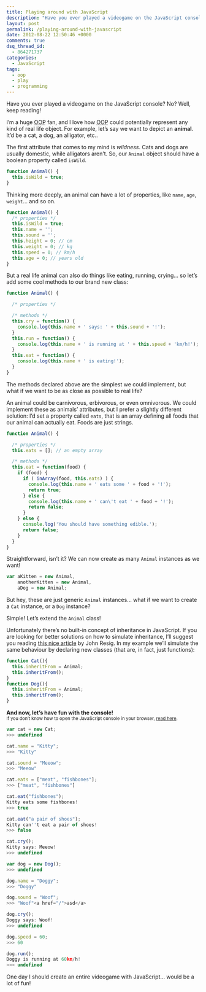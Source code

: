 ```yaml
---
title: Playing around with JavaScript
description: "Have you ever played a videogame on the JavaScript console? No? Well, if you like JavaScript, you definitely should read this."
layout: post
permalink: /playing-around-with-javascript
date: 2012-08-22 12:50:46 +0000
comments: true
dsq_thread_id:
  - 864271737
categories:
  - JavaScript
tags:
  - oop
  - play
  - programming
---
```


<p>
  Have you ever played a videogame on the JavaScript console? No? Well, keep reading!
</p>

<p>
  I&#8217;m a huge <abbr title="Object Oriented Programming">OOP</abbr> fan, and I love how <abbr title="Object Oriented Programming">OOP</abbr> could potentially represent any kind of real life object. For example, let&#8217;s say we want to depict an <strong>animal</strong>. It&#8217;d be a cat, a dog, an alligator, etc..
</p>

<p>
  The first attribute that comes to my mind is <em>wildness</em>. Cats and dogs are usually domestic, while alligators aren&#8217;t. So, our <code>Animal</code> object should have a boolean property called <code>isWild</code>.
</p>

``` javascript
function Animal() {
  this.isWild = true;
}
```

<p>
  Thinking more deeply, an animal can have a lot of properties, like <code>name</code>, <code>age</code>, <code>weight</code>&#8230; and so on.
</p>

``` javascript
function Animal() {
  /* properties */
  this.isWild = true;
  this.name = '';
  this.sound = '';
  this.height = 0; // cm
  this.weight = 0; // kg
  this.speed = 0; // km/h
  this.age = 0; // years old
}
```

<p>
  But a real life animal can also do things like eating, running, crying&#8230; so let&#8217;s add some cool methods to our brand new class:
</p>

``` javascript
function Animal() {

  /* properties */

  /* methods */
  this.cry = function() {
    console.log(this.name + ' says: ' + this.sound + '!');
  }
  this.run = function() {
    console.log(this.name + ' is running at ' + this.speed + 'km/h!');
  }
  this.eat = function() {
    console.log(this.name + ' is eating!');
  }
}
```

<p>
  The methods declared above are the simplest we could implement, but what if we want to be as close as possible to real life?
</p>

<p>
  An animal could be carnivorous, erbivorous, or even omnivorous. We could implement these as animals&#8217; attributes, but I prefer a slightly different solution: I&#8217;d set a property called <code>eats</code>, that is an array defining all foods that our animal can actually eat. Foods are just strings.
</p>

``` javascript
function Animal() {

  /* properties */
  this.eats = []; // an empty array

  /* methods */
  this.eat = function(food) {
    if (food) {
      if ( inArray(food, this.eats) ) {
        console.log(this.name + ' eats some ' + food + '!');
        return true;
      } else {
        console.log(this.name + ' can\'t eat ' + food + '!');
        return false;
      }
    } else {
      console.log('You should have something edible.');
      return false;
    }
  }
}
```

<p>
  Straightforward, isn&#8217;t it? We can now create as many <code>Animal</code> instances as we want!
</p>

``` javascript
var aKitten = new Animal,
    anotherKitten = new Animal,
    aDog = new Animal;
```

<p>
  But hey, these are just generic <code>Animal</code> instances&#8230; what if we want to create a <code>Cat</code> instance, or a <code>Dog</code> instance?
</p>

<p>
  Simple! Let&#8217;s extend the <code>Animal</code> class!
</p>

<p>
  Unfortunately there&#8217;s no built-in concept of inheritance in JavaScript. If you are looking for better solutions on how to simulate inheritance, I&#8217;ll suggest you reading <a title="Simple JavaScript inheritance" href="http://ejohn.org/blog/simple-javascript-inheritance/">this nice article</a> by John Resig. In my example we&#8217;ll simulate the same behaviour by declaring new classes (that are, in fact, just functions):
</p>

``` javascript
function Cat(){
  this.inheritFrom = Animal;
  this.inheritFrom();
}
function Dog(){
  this.inheritFrom = Animal;
  this.inheritFrom();
}
```

<p>
  <strong>And now, let&#8217;s have fun with the console!</strong><br /> <small>If you don&#8217;t know how to open the JavaScript console in your browser, <a title="How to open the JavaScript console" href="http://webmasters.stackexchange.com/questions/8525/how-to-open-the-javascript-console-in-different-browsers" target="_blank">read here</a>.</small>
</p>

``` javascript
var cat = new Cat;
>>> undefined

cat.name = "Kitty";
>>> "Kitty"

cat.sound = "Meeow";
>>> "Meeow"

cat.eats = ["meat", "fishbones"];
>>> ["meat", "fishbones"]

cat.eat("fishbones");
Kitty eats some fishbones!
>>> true

cat.eat("a pair of shoes");
Kitty can''t eat a pair of shoes!
>>> false

cat.cry();
Kitty says: Meeow!
>>> undefined
```

``` javascript
var dog = new Dog();
>>> undefined

dog.name = "Doggy";
>>> "Doggy"

dog.sound = "Woof";
>>> "Woof"<a href="/">asd</a>

dog.cry();
Doggy says: Woof!
>>> undefined

dog.speed = 60;
>>> 60

dog.run();
Doggy is running at 60km/h!
>>> undefined
```

<p>
  One day I should create an entire videogame with JavaScript&#8230; would be a lot of fun!
</p>
